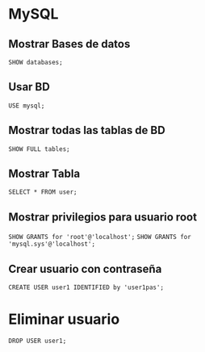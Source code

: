 # MySQL  

## Mostrar Bases de datos
`SHOW databases;`

## Usar BD
`USE mysql;`


## Mostrar todas las tablas de BD
`SHOW FULL tables;`

## Mostrar Tabla
`SELECT * FROM user;`

## Mostrar privilegios para usuario root
`SHOW GRANTS for 'root'@'localhost';`
`SHOW GRANTS for 'mysql.sys'@'localhost';`

## Crear usuario con contraseña
`CREATE USER user1 IDENTIFIED by 'user1pas';`  

# Eliminar usuario
`DROP USER user1;`  

